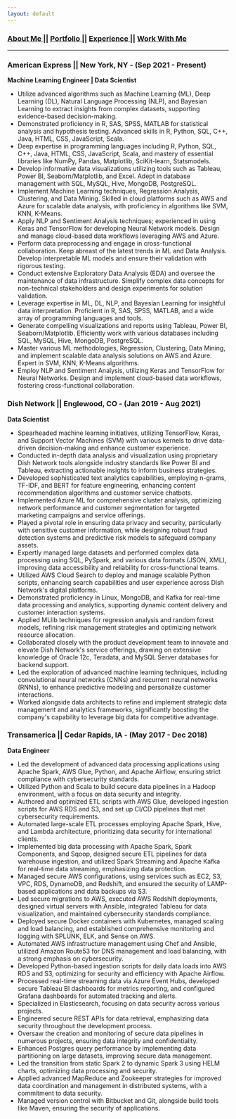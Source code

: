```yaml
---
layout: default
---
```

### [About Me ](./index.md) || [Portfolio ](./portfolios.md) || [Experience ](./experience.md) || [Work With Me ](./workwithme.md)
***
<div class="card">
  <h3>American Express || New York, NY - (Sep 2021 - Present)</h3>
  <p><b>Machine Learning Engineer | Data Scientist</b></p>
  <ul>
    <li>Utilize advanced algorithms such as Machine Learning (ML), Deep Learning (DL), Natural Language Processing (NLP), and Bayesian
    Learning to extract insights from complex datasets, supporting evidence-based decision-making.</li>
    <li>Demonstrated proficiency in R, SAS, SPSS, MATLAB for statistical analysis and hypothesis testing. Advanced skills in R, Python,
    SQL, C++, Java, HTML, CSS, JavaScript, Scala.</li>
    <li>Deep expertise in programming languages including R, Python, SQL, C++, Java, HTML, CSS, JavaScript, Scala, and mastery of
    essential libraries like NumPy, Pandas, Matplotlib, SciKit-learn, Statsmodels.</li>
    <li>Develop informative data visualizations utilizing tools such as Tableau, Power BI, Seaborn/Matplotlib, and Excel. Adept in database
    management with SQL, MySQL, Hive, MongoDB, PostgreSQL.</li>
    <li>Implement Machine Learning techniques, Regression Analysis, Clustering, and Data Mining. Skilled in cloud platforms such as AWS
    and Azure for scalable data analysis, with proficiency in algorithms like SVM, KNN, K-Means.</li>
    <li>Apply NLP and Sentiment Analysis techniques; experienced in using Keras and TensorFlow for developing Neural Network models.
    Design and manage cloud-based data workflows leveraging AWS and Azure.</li>
    <li>Perform data preprocessing and engage in cross-functional collaboration. Keep abreast of the latest trends in ML and Data Analysis.
    Develop interpretable ML models and ensure their validation with rigorous testing.</li>
    <li>Conduct extensive Exploratory Data Analysis (EDA) and oversee the maintenance of data infrastructure. Simplify complex data
    concepts for non-technical stakeholders and design experiments for solution validation.</li>
    <li>Leverage expertise in ML, DL, NLP, and Bayesian Learning for insightful data interpretation. Proficient in R, SAS, SPSS, MATLAB,
    and a wide array of programming languages and tools.</li>
    <li>Generate compelling visualizations and reports using Tableau, Power BI, Seaborn/Matplotlib. Efficiently work with various databases
    including SQL, MySQL, Hive, MongoDB, PostgreSQL.</li>
    <li>Master various ML methodologies, Regression, Clustering, Data Mining, and implement scalable data analysis solutions on AWS and
    Azure. Expert in SVM, KNN, K-Means algorithms.</li>
    <li>Employ NLP and Sentiment Analysis, utilizing Keras and TensorFlow for Neural Networks. Design and implement cloud-based data
    workflows, fostering cross-functional collaboration.</li>
  </ul>
  <a href="https://www.google.com"><span class="card-link-spanner"></span></a>
</div>

<div class="card">
  <h3>Dish Network || Englewood, CO - (Jan 2019 - Aug 2021)</h3>
  <p><b>Data Scientist</b></p>
  <ul>
    <li>Spearheaded machine learning initiatives, utilizing TensorFlow, Keras, and Support Vector Machines (SVM) with various kernels to
    drive data-driven decision-making and enhance customer experience.</li>
    <li>Conducted in-depth data analysis and visualization using proprietary Dish Network tools alongside industry standards like Power BI
    and Tableau, extracting actionable insights to inform business strategies.</li>
    <li>Developed sophisticated text analytics capabilities, employing n-grams, TF-IDF, and BERT for feature engineering, enhancing content
    recommendation algorithms and customer service chatbots.</li>
    <li>Implemented Azure ML for comprehensive cluster analysis, optimizing network performance and customer segmentation for targeted
    marketing campaigns and service offerings.</li>
    <li>Played a pivotal role in ensuring data privacy and security, particularly with sensitive customer information, while designing robust
    fraud detection systems and predictive risk models to safeguard company assets.</li>
    <li>Expertly managed large datasets and performed complex data processing using SQL, PySpark, and various data formats (JSON, XML),
    improving data accessibility and reliability for cross-functional teams.</li>
    <li>Utilized AWS Cloud Search to deploy and manage scalable Python scripts, enhancing search capabilities and user experience across
    Dish Network's digital platforms.</li>
    <li>Demonstrated proficiency in Linux, MongoDB, and Kafka for real-time data processing and analytics, supporting dynamic content
    delivery and customer interaction systems.</li>
    <li>Applied MLlib techniques for regression analysis and random forest models, refining risk management strategies and optimizing
    network resource allocation.</li>
    <li>Collaborated closely with the product development team to innovate and elevate Dish Network's service offerings, drawing on
    extensive knowledge of Oracle 12c, Teradata, and MySQL Server databases for backend support.</li>
    <li>Led the exploration of advanced machine learning techniques, including convolutional neural networks (CNNs) and recurrent neural
    networks (RNNs), to enhance predictive modeling and personalize customer interactions.</li>
    <li>Worked alongside data architects to refine and implement strategic data management and analytics frameworks, significantly boosting
    the company's capability to leverage big data for competitive advantage.</li>
  </ul>
  <a href="https://www.google.com"><span class="card-link-spanner"></span></a>
</div>

<div class="card">
  <h3>Transamerica || Cedar Rapids, IA - (May 2017 - Dec 2018)</h3>
  <p><b>Data Engineer</b></p>
  <ul>
    <li>Led the development of advanced data processing applications using Apache Spark, AWS Glue, Python, and Apache Airflow, ensuring
    strict compliance with cybersecurity standards.</li>
    <li>Utilized Python and Scala to build secure data pipelines in a Hadoop environment, with a focus on data security and integrity.</li>
    <li>Authored and optimized ETL scripts with AWS Glue, developed ingestion scripts for AWS RDS and S3, and set up CI/CD pipelines
    that met cybersecurity requirements.</li>
    <li>Automated large-scale ETL processes employing Apache Spark, Hive, and Lambda architecture, prioritizing data security for
    international clients.</li>
    <li>Implemented big data processing with Apache Spark, Spark Components, and Sqoop, designed secure ETL pipelines for data
    warehouse ingestion, and utilized Spark Streaming and Apache Kafka for real-time data streaming, emphasizing data protection.</li>
    <li>Managed secure AWS configurations, using services such as EC2, S3, VPC, RDS, DynamoDB, and Redshift, and ensured the security
    of LAMP-based applications and data backups via S3.</li>
    <li>Led secure migrations to AWS, executed AWS Redshift deployments, designed virtual servers with Ansible, integrated Tableau for
    data visualization, and maintained cybersecurity standards compliance.</li>
    <li>Deployed secure Docker containers with Kubernetes, managed scaling and load balancing, and established comprehensive monitoring
    and logging with SPLUNK, ELK, and Sense on AWS.</li>
    <li>Automated AWS infrastructure management using Chef and Ansible, utilized Amazon Route53 for DNS management and load
    balancing, with a strong emphasis on cybersecurity.</li>
    <li>Developed Python-based ingestion scripts for daily data loads into AWS RDS and S3, optimizing for security and efficiency with
    Apache Airflow.</li>
    <li>Processed real-time streaming data via Azure Event Hubs, developed secure Tableau BI dashboards for metrics reporting, and
    configured Grafana dashboards for automated tracking and alerts.</li>
    <li>Specialized in Elasticsearch, focusing on data security across various projects.</li>
    <li>Engineered secure REST APIs for data retrieval, emphasizing data security throughout the development process.</li>
    <li>Oversaw the creation and monitoring of secure data pipelines in numerous projects, ensuring data integrity and confidentiality.</li>
    <li>Enhanced Postgres query performance by implementing data partitioning on large datasets, improving secure data management.</li>
    <li>Led the transition from static Spark 2 to dynamic Spark 3 using HELM charts, optimizing data processing and security.</li>
    <li>Applied advanced MapReduce and Zookeeper strategies for improved data coordination and management in distributed systems, with
    a commitment to data security.</li>
    <li>Managed version control with Bitbucket and Git, alongside build tools like Maven, ensuring the security of applications.</li>
  </ul>
  <a href="https://www.google.com"><span class="card-link-spanner"></span></a>
</div>

<!--
<div class="card">
  <h3>Cookiecutter Pypackage</h3>
  <p><b>Python, Jinja and Cookiecutter</b></p>
  <ul>
    <li>A Cookiecutter template for python package.</li>
    <li>Testing setup with unittest and python setup.py test or pytest.</li>
    <li>Docs using github pages and Minimalistic theme.</li>
    <li>Command line interface using Click (optional).</li>
  </ul>
  <a href="http://vaibhavvikas.ml/cookiecutter-pypackage/"><span class="card-link-spanner"></span></a>
</div>

<div class="card">
  <h3>DSA Problems</h3>
  <p><b>Python</b></p>
  <ul>
    <li>Various Leetcode and general problems along with their approach.</li>
    <li>Categorized them along with their types.</li>
    <li>Also mentioned the time complexity and space complexity.</li>
  </ul>
  <a href="https://vaibhavvikas.ml/dsa-problems/"><span class="card-link-spanner"></span></a>
</div>
-->
